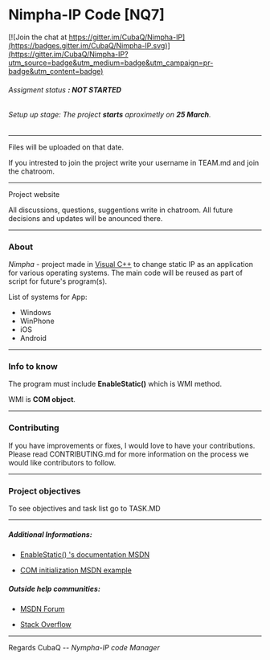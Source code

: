 

# Nimpha-IP Code [NQ7]

[![Join the chat at https://gitter.im/CubaQ/Nimpha-IP](https://badges.gitter.im/CubaQ/Nimpha-IP.svg)](https://gitter.im/CubaQ/Nimpha-IP?utm_source=badge&utm_medium=badge&utm_campaign=pr-badge&utm_content=badge)

###### Assigment status **: NOT STARTED**

###### Setup up stage: The project **starts** aproximetly on **25 March**.
--------------------
Files will be uploaded on that date.

If you intrested to join the project write your username in TEAM.md and join the chatroom.

------------

Project website

All discussions, questions, suggentions write in chatroom. All future decisions and updates will be anounced there.  

------------



### About

*Nimpha* - project made in [Visual C++](https://www.visualstudio.com/en-us/features/cplusplus.aspx "Visual C++") to change static IP as an application for various operating systems. The main code will be reused as part of script for future's program(s).


List of systems for App:
- Windows
- WinPhone
- iOS
- Android

------------

### Info to know

The program must include **EnableStatic()** 
which is WMI method. 

WMI is **COM object**.

------------
### Contributing

If you have improvements or fixes, I would love to have your contributions. Please read CONTRIBUTING.md for more information on the process we would like contributors to follow.

------------


### Project objectives

To see objectives and task list go to TASK.MD

--------------

##### Additional Informations:
 
* [EnableStatic() 's documentation MSDN](https://msdn.microsoft.com/en-us/library/windows/desktop/aa390383(v=vs.85))

* [COM initialization MSDN example](https://msdn.microsoft.com/en-us/library/windows/desktop/aa390421(v=vs.85))

##### Outside help communities:

* [MSDN Forum](https://social.msdn.microsoft.com/Forums/en-US/home "MSDN Forum")

* [Stack Overflow](http://stackoverflow.com/ "Stack Overflow")

----------

Regards CubaQ 
-- *Nympha-IP code Manager*

